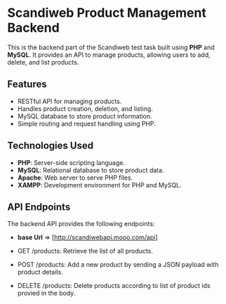 # Scandiweb Product Management Backend

This is the backend part of the Scandiweb test task built using **PHP** and **MySQL**. It provides an API to manage products, allowing users to add, delete, and list products.

## Features

- RESTful API for managing products.
- Handles product creation, deletion, and listing.
- MySQL database to store product information.
- Simple routing and request handling using PHP.

## Technologies Used

- **PHP**: Server-side scripting language.
- **MySQL**: Relational database to store product data.
- **Apache**: Web server to serve PHP files.
- **XAMPP**: Development environment for PHP and MySQL.

## API Endpoints
The backend API provides the following endpoints:

- **base Url** => [http://scandiwebapi.mooo.com/api]

- GET /products: Retrieve the list of all products.
- POST /products: Add a new product by sending a JSON payload with product details.
- DELETE /products: Delete products according to list of product ids provied in the body.

